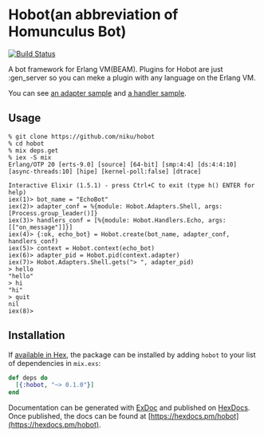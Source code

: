 # Hobot(an abbreviation of Homunculus Bot)

[![Build Status](https://travis-ci.org/niku/hobot.svg?branch=master)](https://travis-ci.org/niku/hobot)

A bot framework for Erlang VM(BEAM). Plugins for Hobot are just :gen_server so you can meke a plugin with any language on the Erlang VM.

You can see [an adapter sample](https://github.com/niku/hobot/tree/v0.2.0/lib/hobot/adapters/shell.ex) and [a handler sample](https://github.com/niku/hobot/tree/v0.2.0/lib/hobot/handlers/echo.ex).

## Usage

```console
% git clone https://github.com/niku/hobot
% cd hobot
% mix deps.get
% iex -S mix
Erlang/OTP 20 [erts-9.0] [source] [64-bit] [smp:4:4] [ds:4:4:10] [async-threads:10] [hipe] [kernel-poll:false] [dtrace]

Interactive Elixir (1.5.1) - press Ctrl+C to exit (type h() ENTER for help)
iex(1)> bot_name = "EchoBot"
iex(2)> adapter_conf = %{module: Hobot.Adapters.Shell, args: [Process.group_leader()]}
iex(3)> handlers_conf = [%{module: Hobot.Handlers.Echo, args: [["on_message"]]}]
iex(4)> {:ok, echo_bot} = Hobot.create(bot_name, adapter_conf, handlers_conf)
iex(5)> context = Hobot.context(echo_bot)
iex(6)> adapter_pid = Hobot.pid(context.adapter)
iex(7)> Hobot.Adapters.Shell.gets("> ", adapter_pid)
> hello
"hello"
> hi
"hi"
> quit
nil
iex(8)>
```

## Installation

If [available in Hex](https://hex.pm/docs/publish), the package can be installed
by adding `hobot` to your list of dependencies in `mix.exs`:

```elixir
def deps do
  [{:hobot, "~> 0.1.0"}]
end
```

Documentation can be generated with [ExDoc](https://github.com/elixir-lang/ex_doc)
and published on [HexDocs](https://hexdocs.pm). Once published, the docs can
be found at [https://hexdocs.pm/hobot](https://hexdocs.pm/hobot).
